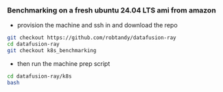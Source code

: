 ### Benchmarking on a fresh ubuntu 24.04 LTS ami from amazon

- provision the machine and ssh in and download the repo

```bash
git checkout https://github.com/robtandy/datafusion-ray
cd datafusion-ray
git checkout k8s_benchmarking
```

- then run the machine prep script

```bash
cd datafusion-ray/k8s
bash
```
